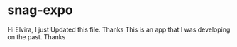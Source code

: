 # snag-expo

Hi Elvira, I just Updated this file. Thanks
This is an app that I was developing on the past. Thanks


